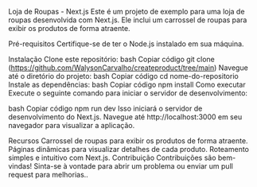Loja de Roupas - Next.js
Este é um projeto de exemplo para uma loja de roupas desenvolvida com Next.js. Ele inclui um carrossel de roupas para exibir os produtos de forma atraente.

Pré-requisitos
Certifique-se de ter o Node.js instalado em sua máquina.

Instalação
Clone este repositório:
bash
Copiar código
git clone (https://github.com/WalysonCarvalho/createproduct/tree/main)
Navegue até o diretório do projeto:
bash
Copiar código
cd nome-do-repositorio
Instale as dependências:
bash
Copiar código
npm install
Como executar
Execute o seguinte comando para iniciar o servidor de desenvolvimento:

bash
Copiar código
npm run dev
Isso iniciará o servidor de desenvolvimento do Next.js. Navegue até http://localhost:3000 em seu navegador para visualizar a aplicação.

Recursos
Carrossel de roupas para exibir os produtos de forma atraente.
Páginas dinâmicas para visualizar detalhes de cada produto.
Roteamento simples e intuitivo com Next.js.
Contribuição
Contribuições são bem-vindas! Sinta-se à vontade para abrir um problema ou enviar um pull request para melhorias..
